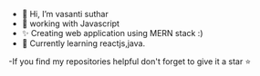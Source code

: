 - 👋 Hi, I’m vasanti suthar
- 👀 working with Javascript 
- ✨ Creating web application using MERN stack :)
- 🌱 Currently learning reactjs,java.

-If you find my repositories helpful don't forget to give it a star ⭐ 


<!---
vasantisuthar/vasantisuthar is a ✨ special ✨ repository because its `README.md` (this file) appears on your GitHub profile.
You can click the Preview link to take a look at your changes.
--->
